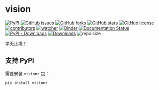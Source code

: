 # vision

[![PyPI][pypi-badge]][pypi-link]
[![GitHub issues][issue-badge]][issue-link]
[![GitHub forks][fork-badge]][fork-link]
[![GitHub stars][star-badge]][star-link]
[![GitHub license][license-badge]][license-link]
[![contributors][contributor-badge]][contributor-link]
[![watcher][watcher-badge]][watcher-link]
[![Binder][binder-badge]][binder-link]
[![Documentation Status][status-badge]][status-link]
[![PyPI - Downloads][install-badge]][install-link]
[![Downloads][download-badge]][download-link]
![repo size](https://img.shields.io/github/repo-size/xinetzone/vision.svg)


学无止境！

[pypi-badge]: https://img.shields.io/pypi/v/visionz.svg
[pypi-link]: https://pypi.org/project/visionz/
[issue-badge]: https://img.shields.io/github/issues/xinetzone/vision
[issue-link]: https://github.com/xinetzone/vision/issues
[fork-badge]: https://img.shields.io/github/forks/xinetzone/vision
[fork-link]: https://github.com/xinetzone/vision/network
[star-badge]: https://img.shields.io/github/stars/xinetzone/vision
[star-link]: https://github.com/xinetzone/vision/stargazers
[license-badge]: https://img.shields.io/github/license/xinetzone/vision
[license-link]: https://github.com/xinetzone/vision/LICENSE
[contributor-badge]: https://img.shields.io/github/contributors/xinetzone/vision
[contributor-link]: https://github.com/xinetzone/vision/contributors
[watcher-badge]: https://img.shields.io/github/watchers/xinetzone/vision
[watcher-link]: https://github.com/xinetzone/vision/watchers
[binder-badge]: https://mybinder.org/badge_logo.svg
[binder-link]: https://mybinder.org/v2/gh/xinetzone/vision/main
[install-badge]: https://img.shields.io/pypi/dw/visionz?label=pypi%20installs
[install-link]: https://pypistats.org/packages/visionz
[status-badge]: https://readthedocs.org/projects/visionz/badge/?version=latest
[status-link]: https://visionz.readthedocs.io/zh_CN/latest/?badge=latest
[download-badge]: https://pepy.tech/badge/visionz
[download-link]: https://pepy.tech/project/visionz

## 支持 PyPI

需要安装 `visionz` 包：

```shell
pip install visionz
```
